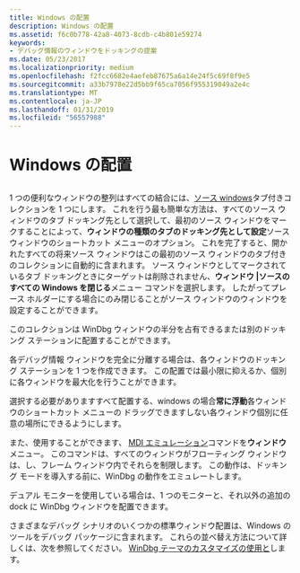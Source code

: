 ```yaml
---
title: Windows の配置
description: Windows の配置
ms.assetid: f6c0b778-42a8-4073-8cdb-c4b801e59274
keywords:
- デバッグ情報のウィンドウをドッキングの提案
ms.date: 05/23/2017
ms.localizationpriority: medium
ms.openlocfilehash: f2fcc6682e4aefeb87675a6a14e24f5c69f8f9e5
ms.sourcegitcommit: a33b7978e22d5bb9f65ca7056f955319049a2e4c
ms.translationtype: MT
ms.contentlocale: ja-JP
ms.lasthandoff: 01/31/2019
ms.locfileid: "56557988"
---
```

# <a name="arranging-windows"></a>Windows の配置


## <span id="ddk_suggested_configurations_dbg"></span><span id="DDK_SUGGESTED_CONFIGURATIONS_DBG"></span>


1 つの便利なウィンドウの整列はすべての結合には、[ソース windows](source-window.md)タブ付きコレクションを 1 つにします。 これを行う最も簡単な方法は、すべてのソース ウィンドウのタブ ドッキング先として選択して、最初のソース ウィンドウをマークすることによって、**ウィンドウの種類のタブのドッキング先として設定**ソース ウィンドウのショートカット メニューのオプション。 これを完了すると、開かれたすべての将来ソース ウィンドウはこの最初のソース ウィンドウのタブ付きのコレクションに自動的に含まれます。 ソース ウィンドウとしてマークされているタブ ドッキングときにターゲットは削除されません、**ウィンドウ |ソースのすべての Windows を閉じる**メニュー コマンドを選択します。 したがってプレース ホルダーにする場合にのみ閉じることがソース ウィンドウのウィンドウを設定することができます。

このコレクションは WinDbg ウィンドウの半分を占有できるまたは別のドッキング ステーションに配置することができます。

各デバッグ情報 ウィンドウを完全に分離する場合は、各ウィンドウのドッキング ステーションを 1 つを作成できます。 この配置では最小限に抑えるか、個別に各ウィンドウを最大化を行うことができます。

選択する必要がありますすべて配置する、windows の場合**常に浮動**各ウィンドウのショートカット メニューの ドラッグできますしない各ウィンドウ個別に任意の場所にできるようにします。

また、使用することができます、 [MDI エミュレーション](window---mdi-emulation.md)コマンドを**ウィンドウ**メニュー。 このコマンドは、すべてのウィンドウがフローティング ウィンドウは、し、フレーム ウィンドウ内でそれらを制限します。 この動作は、ドッキング モードを導入する前に、WinDbg の動作をエミュレートします。

デュアル モニターを使用している場合は、1 つのモニターと、それ以外の追加の dock に WinDbg ウィンドウを配置できます。

さまざまなデバッグ シナリオのいくつかの標準ウィンドウ配置は、Windows のツールをデバッグ パッケージに含まれます。 これらの並べ替え方法について詳しくは、次を参照してください。 [WinDbg テーマのカスタマイズの使用と](using-and-customizing-windbg-themes.md)します。

 

 





